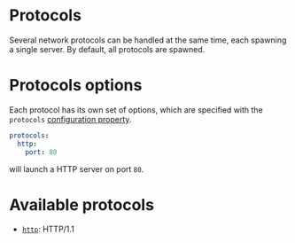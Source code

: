 # Protocols

Several network protocols can be handled at the same time, each spawning
a single server. By default, all protocols are spawned.

# Protocols options

Each protocol has its own set of options, which are specified with the
`protocols` [configuration property](server/usage/configuration.md#properties).

```yml
protocols:
  http:
    port: 80
```

will launch a HTTP server on port `80`.

# Available protocols

  - [`http`](server/protocols/http.md): HTTP/1.1
